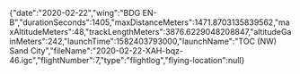 {"date":"2020-02-22","wing":"BDG EN-B","durationSeconds":1405,"maxDistanceMeters":1471.8703135839562,"maxAltitudeMeters":48,"trackLengthMeters":3876.6229048208847,"altitudeGainMeters":242,"launchTime":1582403793000,"launchName":"TOC (NW) Sand City","fileName":"2020-02-22-XAH-bqz-46.igc","flightNumber":7,"type":"flightlog","flying-location":null}
